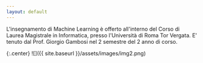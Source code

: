 ```yaml
---
layout: default
---
```


L'insegnamento di Machine Learning è offerto all'interno del Corso di Laurea Magistrale in Informatica, presso l'Università di Roma Tor Vergata. E' tenuto dal Prof. Giorgio Gambosi nel 2 semestre del 2 anno di corso.

<!--posts>
        <table>
            <tr>
                <td>
                <img src="{{site.baseurl}}/assets/images/img2.png" alt="" id="mainImg">
                </td>
                <td>
                <img src="{{site.baseurl}}/assets/images/img3.png" alt="" id="mainImg">
                </td>
                </tr>
                <tr>
                <td colspan='2'>
                <img src="{{site.baseurl}}/assets/images/img1.png" alt="" id="mainImg">
                </td>
                </tr>
        </table>
</posts-->


{:.center}
![]({{ site.baseurl }}/assets/images/img2.png)


